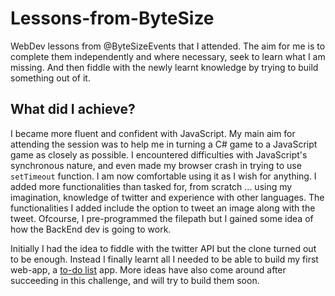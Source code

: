 # Lessons-from-ByteSize
WebDev lessons from @ByteSizeEvents that I attended. 
The aim for me is to complete them independently and where necessary, seek to learn what I am missing.
And then fiddle with the newly learnt knowledge by trying to build something out of it.

## What did I achieve?
I became more fluent and confident with JavaScript. My main aim for attending the session was to help me in turning a C# game to a JavaScript game as closely as possible. I encountered difficulties with JavaScript's synchronous nature, and even made my browser crash in trying to use `setTimeout` function. I am now comfortable using it as I wish for anything.
I added more functionalities than tasked for, from scratch ... using my imagination, knowledge of twitter and experience with other languages.
The functionalities I added include the option to tweet an image along with the tweet. Ofcourse, I pre-programmed the filepath but I gained some idea of how the BackEnd dev is going to work.

Initially I had the idea to fiddle with the twitter API but the clone turned out to be enough.
Instead I finally learnt all I needed to be able to build my first web-app, a [to-do list](tudo.netlify.app) app. 
More ideas have also come around after succeeding in this challenge, and will try to build them soon.
